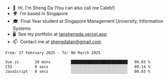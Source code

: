 <!---
tan-sd/tan-sd is a ✨ special ✨ repository because its `README.md` (this file) appears on your GitHub profile.
You can click the Preview link to take a look at your changes.
--->
- 👋  Hi, I'm Sheng Da (You can also call me Caleb!)
- 🌍  I'm based in Singapore
- 🎓  Final Year student at Singapore Management University, Information Systems
- 🖥️  See my portfolio at [tanshengda.vercel.app](https://tanshengda.vercel.app/)
- 📫  Contact me at [shengdatan@gmail.com](mailto:shengdatan@gmail.com)

<!--START_SECTION:waka-->

```txt
From: 27 February 2025 - To: 06 March 2025

Vue.js       28 mins         █████████████████████████   99.83 %
CSS          0 secs          ░░░░░░░░░░░░░░░░░░░░░░░░░   00.14 %
JavaScript   0 secs          ░░░░░░░░░░░░░░░░░░░░░░░░░   00.03 %
```

<!--END_SECTION:waka-->
